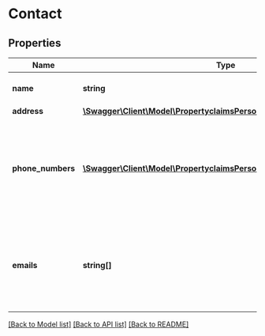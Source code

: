# Contact

## Properties
Name | Type | Description | Notes
------------ | ------------- | ------------- | -------------
**name** | **string** | The contact&#39;s name | [optional] 
**address** | [**\Swagger\Client\Model\PropertyclaimsPersonnelAgencyAddress**](PropertyclaimsPersonnelAgencyAddress.md) |  | [optional] 
**phone_numbers** | [**\Swagger\Client\Model\PropertyclaimsPersonnelAgencyPhoneNumbers[]**](PropertyclaimsPersonnelAgencyPhoneNumbers.md) | Phone numbers for the contact. The preferred phone number is the first in the list. | [optional] 
**emails** | **string[]** | Email addresses for the contact. The preferred address is the first in the list. | [optional] 

[[Back to Model list]](../README.md#documentation-for-models) [[Back to API list]](../README.md#documentation-for-api-endpoints) [[Back to README]](../README.md)


